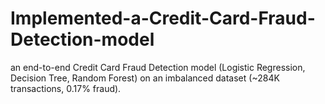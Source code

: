 # Implemented-a-Credit-Card-Fraud-Detection-model
an end-to-end Credit Card Fraud Detection model (Logistic Regression, Decision Tree, Random Forest) on an imbalanced dataset (~284K transactions, 0.17% fraud).
